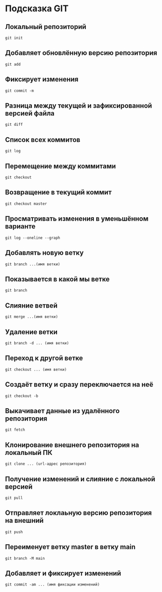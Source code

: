 # Подсказка GIT

## Локальный репозиторий
```
git init
```

## Добавляет обновлённую версию репозитория
```
git add
```

## Фиксирует изменения
```
git commit -m
```

## Разница между текущей и зафиксированной версией файла
```
git diff
```

## Список всех коммитов
```
git log
```

## Перемещение между коммитами
```
git checkout
```

## Возвращение в текущий коммит
```
git checkout master
```

## Просматривать изменения в уменьшённом варианте
```
git log --oneline --graph
```

## Добавлять новую ветку
```
git branch ...(имя ветки)
```

## Показывается в какой мы ветке
```
git branch
```

## Слияние ветвей
```
git merge ...(имя ветки)
```

## Удаление ветки
```
git branch -d ... (имя ветки)
```

## Переход к другой ветке
```
git checkout ... (имя ветки)
```

## Создаёт ветку и сразу переключается на неё
```
git checkout -b
```

## Выкачивает данные из удалённого репозитория
```
git fetch
```

## Клонирование внешнего репозитория на локальный ПК
```
git clone ... (url-адрес репозитория)
```

## Получение изменений и слияние с локальной версией
```
git pull
```

## Отправляет локлаьную версию репозитория на внешний
```
git push
```

## Переименует ветку master в ветку main
```
git branch -M main
```

## Добавляет и фиксирует изменений
```
git commit -am ... (имя фиксации изменений)
```